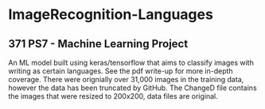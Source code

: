 # ImageRecognition-Languages
## 371 PS7 - Machine Learning Project
An ML model built using keras/tensorflow that aims to classify images with writing as certain languages.
See the pdf write-up for more in-depth coverage. There were orignially over 31,000 images in the training data, however the data has been truncated by GitHub. The ChangeD file contains the images that were resized to 200x200, data files are original. 
